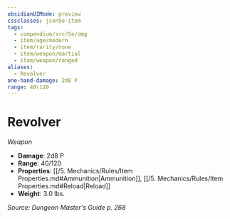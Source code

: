 ```yaml
---
obsidianUIMode: preview
cssclasses: json5e-item
tags:
  - compendium/src/5e/dmg
  - item/age/modern
  - item/rarity/none
  - item/weapon/martial
  - item/weapon/ranged
aliases:
  - Revolver
one-hand-damage: 2d8 P
range: 40\120
---
```

# Revolver
*Weapon*  

- **Damage**: 2d8 P
- **Range**: 40/120
- **Properties**: [[/5. Mechanics/Rules/Item Properties.md#Ammunition\|Ammunition]], [[/5. Mechanics/Rules/Item Properties.md#Reload\|Reload]]
- **Weight**: 3.0 lbs.

*Source: Dungeon Master's Guide p. 268*
